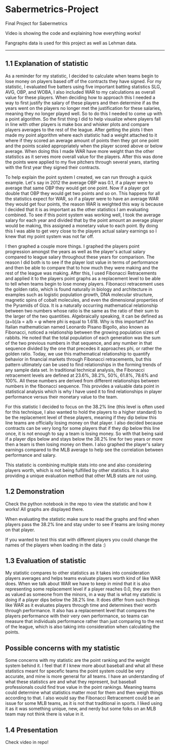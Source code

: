 # Sabermetrics-Project
Final Project for Sabermetrics

Video is showing the code and explaining how everything works!

Fangraphs data is used for this project as well as Lehman data.


_________________________________________________________________
		 	 	 		
								
##  1.1 Explanation of statistic ##
				
As a reminder for my statistic, I decided to calculate when teams begin to lose money on players based off of the contracts they have signed. For my statistic, I evaluated five batters using five important batting statistics SLG, AVG, OBP, and WOBA, I also included WAR to my calculations as overall value for these players. When deciding how to approach this I needed a way to first justify the salary of these players and then determine if as the years went on the players no longer met the justification for these salaries, meaning they no longer played well. So to do this I needed to come up with a point algorithm. So the first thing I did to help visualize where players fall in line with other players is make box and whisker plots and compare players averages to the rest of the league. After getting the plots I then made my point algorithm where each statistic had a weight attached to it where if they scored an average amount of points then they got one point and the points scaled appropriately when the player scored above or below average. When doing this I made WAR have more weight than the other statistics as it serves more overall value for the players. After this was done the points were applied to my five pitchers through several years, starting with the first year they signed their contracts. 

To help explain the point system I created,  we can run through a quick example. Let's say in 2012 the average OBP was 0.1, if a player were to average that same OBP they would get one point. Now if a player got double that OBP they would get two points and so on. This happens for all the statistics expect for WAR, so if a player were to have an average WAR they would get four points, the reason WAR is weighted this way is because I decided that it is as important as the other statistics I am evaluating combined. To see if this point system was working well, I took the average salary for each year and divided that by the point amount an average player would be making, this assigned a monetary value to each point. By doing this I was able to get very close to the players actual salary earnings so I knew that my point system was not far off. 



I then graphed a couple more things. I graphed the players point progression amongst the years as well as the player's actual salary compared to league salary throughout these years for comparison. The reason I did both is to see if the player lost value in terms of performance and then be able to compare that to how much they were making and the rest of the league was making. After this, I used Fibonacci Retracements and applied it to the players point graphs as a replacement level to be able to tell when teams begin to lose money players. Fibonacci retracement uses the golden ratio, which is found naturally in biology and architecture in examples such as logistic population growth, DNA molecular structure, magnetic spins of cobalt molecules, and even the dimensional properties of the Pyramids of Giza. It is a naturally occurring mathematical relationship between two numbers whose ratio is the same as the ratio of their sum to the larger of the two quantities. Algebraically speaking, it can be defined as (a+b)/a = a/b = φ where phi is equal to 1.618. Why is this important? An Italian mathematician named Leonardo Pisano Bigollo, also known as Fibonacci, noticed a relationship between the growing population sizes of rabbits. He noted that the total population of each generation was the sum of the two previous numbers in that sequence, and any number in that sequence divided by the one that precedes it approaches phi, or rather the golden ratio. Today, we use this mathematical relationship to quantify behavior in financial markets through Fibonacci retracements, but this pattern ultimately can be used to find relationships in the forming trends of any sample data set. In traditional technical analysis, the Fibonacci retracement levels are defined at 23.6%, 38.2%, 50%, 61.8%, 78.6% and 100%. All these numbers are derived from different relationships between numbers in the fibonacci sequence. This provides a valuable data point in statistical analysis which is why I have used it to find relationships in player performance versus their monetary value to the team.

For this statistic I decided to focus on the 38.2% line (this level is often used for this technique, I also wanted to hold the players to a higher standard) to be the replacement level of these players, meaning if they dip below this line teams are officially losing money on that player. I also decided because contracts can be very long for some players that if they dip below this line once, it is not enough to say a team is losing money. So with that being said if a player dips below and stays below the 38.2% line for two years or more then a team is then losing money on them. I also graphed the player's salary earnings compared to the MLB average to help see the correlation between performance and salary. 

This statistic is combining multiple stats into one and also considering players worth, which is not being fulfilled by other statistics. It is also providing a unique evaluation method that other MLB stats are not using. 
		 	 	 					
				
## 1.2 Demonstration ##


Check the python notebook in the repo to view the statistic and how it works! All graphs are displayed there. 	

When evaluating the statistic make sure to read the graphs and find when players pass the 38.2% line and stay under to see if teams are losing money on that player. 	

If you wanted to test this stat with different players you could change the names of the players when loading in the data :) 

## 1.3 Evaluation of statistic ##
				
			
My statistic compares to other statistics as it takes into consideration players averages and helps teams evaluate players worth kind of like WAR does. When we talk about WAR we have to keep in mind that it is also representing some replacement level if a player reaches 0.0, they are then as valued as someone from the minors, in a way that is what my statistic is doing if a player dips below the 38.2% line. It does differ from such things like WAR as it evaluates players through time and determines their worth through performance. It also has a replacement level that compares the players performance with their very own performance, so teams can measure that individuals performance rather than just comparing to the rest of the league, which is also taking into consideration when calculating the points.



## Possible concerns with my statistic ##

Some concerns with my statistic are the point ranking and the weight system behind it. I feel that if I knew more about baseball and what all these statistics meant for specefic teams the point system could be very accurate, and mine is more general for all teams. I have an understanding of what these statistics are and what they represent, but baseball professionals could find true value in the point rankings. Meaning teams could determine what statistics matter most for them and then weigh things according to that. I also would say the Fibonacci Retracement could be an issue for some MLB teams, as it is not that traditional in sports. I liked using it as it was something unique, new, and nerdy but some folks on an MLB team may not think there is value in it. 


## 1.4 Presentation ## 

Check video in repo!









